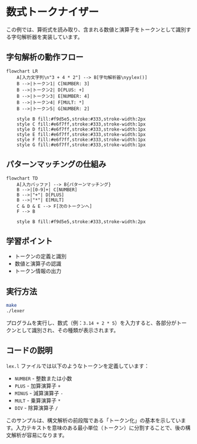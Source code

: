 # 数式トークナイザー

この例では、算術式を読み取り、含まれる数値と演算子をトークンとして識別する字句解析器を実装しています。

## 字句解析の動作フロー

```mermaid
flowchart LR
    A[入力文字列\n"3 + 4 * 2"] --> B[字句解析器\nyylex()]
    B -->|トークン1| C[NUMBER: 3]
    B -->|トークン2| D[PLUS: +]
    B -->|トークン3| E[NUMBER: 4]
    B -->|トークン4| F[MULT: *]
    B -->|トークン5| G[NUMBER: 2]
    
    style B fill:#f9d5e5,stroke:#333,stroke-width:2px
    style C fill:#e6f7ff,stroke:#333,stroke-width:1px
    style D fill:#e6f7ff,stroke:#333,stroke-width:1px
    style E fill:#e6f7ff,stroke:#333,stroke-width:1px
    style F fill:#e6f7ff,stroke:#333,stroke-width:1px
    style G fill:#e6f7ff,stroke:#333,stroke-width:1px
```

## パターンマッチングの仕組み

```mermaid
flowchart TD
    A[入力バッファ] --> B{パターンマッチング}
    B -->|[0-9]+| C[NUMBER]
    B -->|"+"| D[PLUS]
    B -->|"*"| E[MULT]
    C & D & E --> F[次のトークンへ]
    F --> B
    
    style B fill:#f9d5e5,stroke:#333,stroke-width:2px
```

## 学習ポイント

- トークンの定義と識別
- 数値と演算子の認識
- トークン情報の出力

## 実行方法

```bash
make
./lexer
```

プログラムを実行し、数式（例：`3.14 + 2 * 5`）を入力すると、各部分がトークンとして識別され、その種類が表示されます。

## コードの説明

`lex.l` ファイルでは以下のようなトークンを定義しています：

- `NUMBER` - 整数または小数
- `PLUS` - 加算演算子 `+`
- `MINUS` - 減算演算子 `-`
- `MULT` - 乗算演算子 `*`
- `DIV` - 除算演算子 `/`

このサンプルは、構文解析の前段階である「トークン化」の基本を示しています。入力テキストを意味のある最小単位（トークン）に分割することで、後の構文解析が容易になります。
